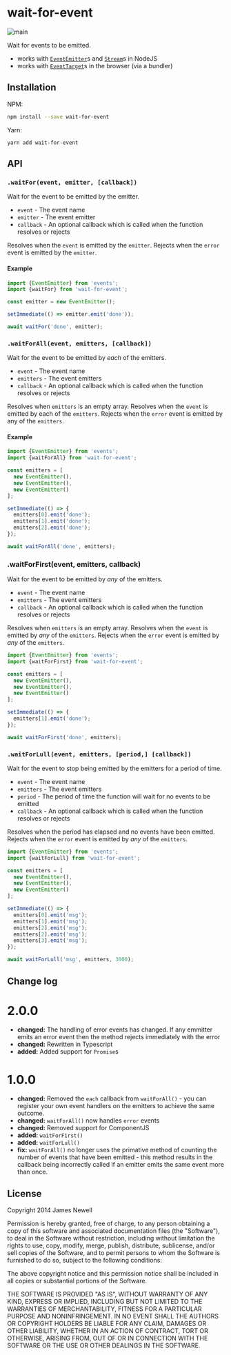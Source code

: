 # wait-for-event

![main](https://github.com/jameslnewell/wait-for-event/workflows/main/badge.svg)

Wait for events to be emitted.

- works with [`EventEmitter`](https://nodejs.org/api/events.html#events_class_eventemitter)s and [`Stream`](https://nodejs.org/api/stream.html)s in NodeJS
- works with [`EventTarget`](https://developer.mozilla.org/en-US/docs/Web/API/EventTarget)s in the browser (via a bundler)

## Installation

NPM:
```bash
npm install --save wait-for-event
```

Yarn:
```
yarn add wait-for-event
```

## API
  
### `.waitFor(event, emitter, [callback])`

Wait for the event to be emitted by the emitter.

- `event` - The event name
- `emitter` - The event emitter
- `callback` - An optional callback which is called when the function resolves or rejects

Resolves when the `event` is emitted by the `emitter`. Rejects when the `error` event is emitted by the `emitter`.

#### Example

```js
import {EventEmitter} from 'events';
import {waitFor} from 'wait-for-event';

const emitter = new EventEmitter();

setImmediate(() => emitter.emit('done'));

await waitFor('done', emitter);
```

### `.waitForAll(event, emitters, [callback])`

Wait for the event to be emitted by _each_ of the emitters.

- `event` - The event name
- `emitters` - The event emitters
- `callback` - An optional callback which is called when the function resolves or rejects

Resolves when `emitters` is an empty array. Resolves when the `event` is emitted by each of the `emitters`. Rejects when the `error` event is emitted by any of the `emitters`.

#### Example

```js
import {EventEmitter} from 'events';
import {waitForAll} from 'wait-for-event';

const emitters = [
  new EventEmitter(),
  new EventEmitter(),
  new EventEmitter()
];

setImmediate(() => {
  emitters[0].emit('done');
  emitters[1].emit('done');
  emitters[2].emit('done');
});

await waitForAll('done', emitters);
```

### .waitForFirst(event, emitters, callback)

Wait for the event to be emitted by _any_ of the emitters.

- `event` - The event name
- `emitters` - The event emitters
- `callback` - An optional callback which is called when the function resolves or rejects

Resolves when `emitters` is an empty array. Resolves when the `event` is emitted by _any_ of the `emitters`. Rejects when the `error` event is emitted by _any_ of the `emitters`.

```js
import {EventEmitter} from 'events';
import {waitForFirst} from 'wait-for-event';

const emitters = [
  new EventEmitter(),
  new EventEmitter(),
  new EventEmitter()
];

setImmediate(() => {
  emitters[1].emit('done');
});

await waitForFirst('done', emitters);
```

### `.waitForLull(event, emitters, [period,] [callback])`

Wait for the event to stop being emitted by the emitters for a period of time.

- `event` - The event name
- `emitters` - The event emitters
- `period` - The period of time the function will wait for no events to be emitted
- `callback` - An optional callback which is called when the function resolves or rejects

Resolves when the period has elapsed and no events have been emitted.  Rejects when the `error` event is emitted by _any_ of the `emitters`.

```js
import {EventEmitter} from 'events';
import {waitForLull} from 'wait-for-event';

const emitters = [
  new EventEmitter(),
  new EventEmitter(),
  new EventEmitter()
];

setImmediate(() => {
  emitters[0].emit('msg');
  emitters[1].emit('msg');
  emitters[2].emit('msg');
  emitters[2].emit('msg');
  emitters[3].emit('msg');
});

await waitForLull('msg', emitters, 3000);
```

## Change log

# 2.0.0

- **changed:** The handling of error events has changed. If any emmitter emits an error event then the method rejects immediately with the error
- **changed:** Rewritten in Typescript
- **added:** Added support for `Promise`s

# 1.0.0

- **changed:** Removed the `each` callback from `waitForAll()` - you can register your own event handlers on the emitters to achieve the same outcome.
- **changed:** `waitForAll()` now handles `error` events 
- **changed:** Removed support for ComponentJS 
- **added:** `waitForFirst()`
- **added:** `waitForLull()`
- **fix:** `waitForAll()` no longer uses the primative method of counting the number of events that have been emitted - this method results in the callback being incorrectly called if an emitter emits the same event more than once. 

## License

Copyright 2014 James Newell

Permission is hereby granted, free of charge, to any person obtaining a copy of this software and associated documentation files (the "Software"), to deal in the Software without restriction, including without limitation the rights to use, copy, modify, merge, publish, distribute, sublicense, and/or sell copies of the Software, and to permit persons to whom the Software is furnished to do so, subject to the following conditions:

The above copyright notice and this permission notice shall be included in all copies or substantial portions of the Software.

THE SOFTWARE IS PROVIDED "AS IS", WITHOUT WARRANTY OF ANY KIND, EXPRESS OR IMPLIED, INCLUDING BUT NOT LIMITED TO THE WARRANTIES OF MERCHANTABILITY, FITNESS FOR A PARTICULAR PURPOSE AND NONINFRINGEMENT. IN NO EVENT SHALL THE AUTHORS OR COPYRIGHT HOLDERS BE LIABLE FOR ANY CLAIM, DAMAGES OR OTHER LIABILITY, WHETHER IN AN ACTION OF CONTRACT, TORT OR OTHERWISE, ARISING FROM, OUT OF OR IN CONNECTION WITH THE SOFTWARE OR THE USE OR OTHER DEALINGS IN THE SOFTWARE.
